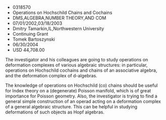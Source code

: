 
* 0318570
* Operations on Hochschild Chains and Cochains
* DMS,ALGEBRA,NUMBER THEORY,AND COM
* 07/01/2002,03/18/2003
* Dmitry Tamarkin,IL,Northwestern University
* Continuing Grant
* Tomek Bartoszynski
* 06/30/2004
* USD 44,708.00

The investigator and his colleagues are going to study operations on deformation
complexes of various algebraic structures: in particular, operations on
Hochschild cochains and chains of an associative algebra, and the deformation
complex of d-algebras.

The knowledge of operations on Hochschild (co) chains should be useful for Index
theory on a (degenerate) Poisson manifold, which is of great importance for
Poisson geometry. Also, the investigator is trying to find a general simple
construction of an operad acting on a deformation complex of a general algebraic
structure. This can be helpful in studying deformations of such objects as Hopf
algebras.
